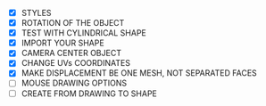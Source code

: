 - [x] STYLES
- [x] ROTATION OF THE OBJECT
- [x] TEST WITH CYLINDRICAL SHAPE
- [x] IMPORT YOUR SHAPE
- [x] CAMERA CENTER OBJECT
- [x] CHANGE UVs COORDINATES
- [x] MAKE DISPLACEMENT BE ONE MESH, NOT SEPARATED FACES
- [ ] MOUSE DRAWING OPTIONS
- [ ] CREATE FROM DRAWING TO SHAPE
